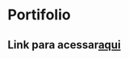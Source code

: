 # Portifolio
<h2>Link para acessar<a href="https://eduardorazevedo.000webhostapp.com/">aqui</a></h2>
